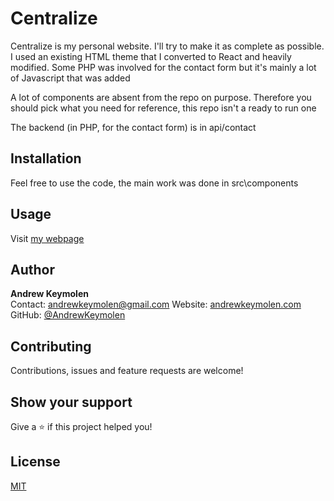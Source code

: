 # Centralize

Centralize is my personal website. I'll try to make it as complete as possible. I used an existing HTML theme that I converted to React and heavily modified. Some PHP was involved for the contact form but it's mainly a lot of Javascript that was added

A lot of components are absent from the repo on purpose. Therefore you should pick what you need for reference, this repo isn't a ready to run one

The backend (in PHP, for the contact form) is in api/contact

## Installation

Feel free to use the code, the main work was done in src\components

## Usage

Visit [my webpage](https://andrewkeymolen.com/)

## Author

<b>Andrew Keymolen</b>  
Contact: andrewkeymolen@gmail.com
Website: [andrewkeymolen.com](https://andrewkeymolen.com/)
GitHub: [@AndrewKeymolen](https://github.com/AndrewKeymolen)

## Contributing

Contributions, issues and feature requests are welcome!

## Show your support

Give a ⭐ if this project helped you!

## License

[MIT](https://choosealicense.com/licenses/mit/)
